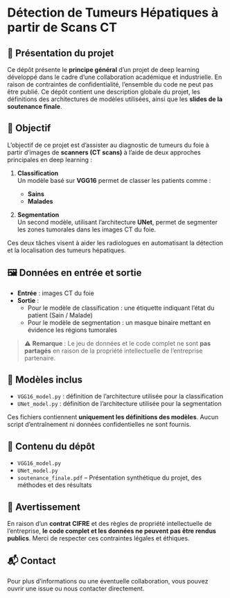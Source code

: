 # Détection de Tumeurs Hépatiques à partir de Scans CT

## 📌 Présentation du projet

Ce dépôt présente le **principe général** d’un projet de deep learning développé dans le cadre d’une collaboration académique et industrielle. En raison de contraintes de confidentialité, l’ensemble du code ne peut pas être publié. Ce dépôt contient une description globale du projet, les définitions des architectures de modèles utilisées, ainsi que les **slides de la soutenance finale**.

## 🧠 Objectif

L’objectif de ce projet est d’assister au diagnostic de tumeurs du foie à partir d’images de **scanners (CT scans)** à l’aide de deux approches principales en deep learning :

1. **Classification**  
   Un modèle basé sur **VGG16** permet de classer les patients comme :
   - **Sains**
   - **Malades**

2. **Segmentation**  
   Un second modèle, utilisant l’architecture **UNet**, permet de segmenter les zones tumorales dans les images CT du foie.

Ces deux tâches visent à aider les radiologues en automatisant la détection et la localisation des tumeurs hépatiques.

## 🖼️ Données en entrée et sortie

- **Entrée** : images CT du foie
- **Sortie** :
  - Pour le modèle de classification : une étiquette indiquant l’état du patient (Sain / Malade)
  - Pour le modèle de segmentation : un masque binaire mettant en évidence les régions tumorales

> ⚠️ **Remarque** : Le jeu de données et le code complet ne sont **pas partagés** en raison de la propriété intellectuelle de l’entreprise partenaire.

## 🧱 Modèles inclus

- `VGG16_model.py` : définition de l’architecture utilisée pour la classification
- `UNet_model.py` : définition de l’architecture utilisée pour la segmentation

Ces fichiers contiennent **uniquement les définitions des modèles**. Aucun script d’entraînement ni données confidentielles ne sont fournis.

## 📂 Contenu du dépôt

- `VGG16_model.py`
- `UNet_model.py`
- `soutenance_finale.pdf` – Présentation synthétique du projet, des méthodes et des résultats

## 📄 Avertissement

En raison d’un **contrat CIFRE** et des règles de propriété intellectuelle de l’entreprise, **le code complet et les données ne peuvent pas être rendus publics**. Merci de respecter ces contraintes légales et éthiques.

## 📬 Contact

Pour plus d’informations ou une éventuelle collaboration, vous pouvez ouvrir une issue ou nous contacter directement.
